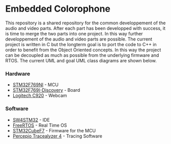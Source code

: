 # Embedded Colorophone 

This repository is a shared repository for the common developpement of the audio and video parts. After each part has been developped with success, it is time to merge the two parts into one project. In this way further developpement of the audio and video parts are possible. The current project is written in C but the longterm goal is to port the code to C++ in order to benefit from the Object Oriented concepts. In this way the project can be decoupled as much as possible from the underlying firmware and RTOS. The current UML and goal UML class diagrams are shown below. 

### Hardware 

* [STM32F769NI]() - MCU
* [STM32F769I-Discovery]() - Board
* [Logitech C920]() - Webcam

### Software

* [SW4STM32](https://www.st.com/en/development-tools/sw4stm32.html) - IDE
* [FreeRTOS](https://www.freertos.org/) - Real Time OS
* [STM32CubeF7](https://www.st.com/en/embedded-software/stm32cubef7.html) - Firmware for the MCU
* [Percepio Tracealyzer 4](https://percepio.com/2017/11/02/welcome-first-look-tracealyzer-4/) - Tracing Software

